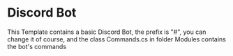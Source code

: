 # Discord Bot
 This Template contains a basic Discord Bot, the prefix is "#", you can change it of course, and the class Commands.cs in folder Modules contains the bot's commands
